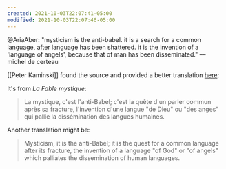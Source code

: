 ```yaml
---
created: 2021-10-03T22:07:41-05:00
modified: 2021-10-03T22:07:46-05:00
---
```


@AriaAber: "mysticism is the anti-babel. it is a search for a common language, after language has been shattered. it is the invention of a 'language of angels', because that of man has been disseminated." ––michel de certeau

[[Peter Kaminski]] found the source and provided a better translation [here](https://chat.collectivesensecommons.org/agora/pl/hzhwu5epyirm9fri7wkem9th7a):

It's from _La Fable mystique_:

> La mystique, c'est l'anti-Babel; c'est la quête d'un parler commun après sa fracture, l'invention d'une langue "de Dieu" ou "des anges" qui pallie la dissémination des langues humaines.

Another translation might be:

> Mysticism, it is the anti-Babel; it is the quest for a common language after its fracture, the invention of a language "of God" or "of angels" which palliates the dissemination of human languages.